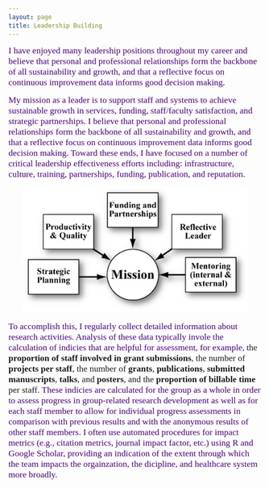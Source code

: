 ```yaml
---
layout: page
title: Leadership Building 
---
```


<span style="color:Indigo; font-family:Palatino; font-size:1.25em;">I have enjoyed many leadership positions throughout my career and believe that personal and professional relationships form the backbone of all sustainability and growth, and that a reflective focus on continuous improvement data informs good decision making.</span> 
<br/>  

<span style="color:Indigo; font-family:Palatino; font-size:1.25em;">My mission as a leader is to support staff and systems to achieve sustainable growth in services, funding, staff/faculty satisfaction, and strategic partnerships. I believe that personal and professional relationships form the backbone of all sustainability and growth, and that a reflective focus on continuous improvement data informs good decision making. Toward these ends, I have focused on a number of critical leadership effectiveness efforts including: infrastructure, culture, training, partnerships, funding, publication, and reputation. </span> 

<p align="center">
  <img width="450" height="250" src="/assets/img/leadershipmission2.png">
</p>

<span style="color:Indigo; font-family:Palatino; font-size:1.25em;">To accomplish this, I regularly collect detailed information about research activities. Analysis of these data typically invole the calculation of indicies that are helpful for assessment, for example,</span> <span style="color:slateblue4; font-family:Palatino; font-size:1.25em;"> the **proportion of staff involved in grant submissions**, the number of **projects per staff**, the number of **grants**, **publications**, **submitted manuscripts**, **talks**, and **posters**, and the **proportion of billable time** per staff. </span> <span style="color:Indigo; font-family:Palatino; font-size:1.25em;"> These indicies are calculated for the group as a whole in order to assess progress in group-related research development as well as for each staff member to allow for individual progress assessments in comparison with previous results and with the anonymous results of other staff members. I often use automated procedures for impact metrics (e.g., citation metrics, journal impact factor, etc.) using R and Google Scholar, providing an indication of the extent through which the team impacts the orgainzation, the dicipline, and healthcare system more broadly. </span>    
  
